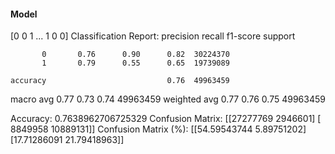 #### Model
[0 0 1 ... 1 0 0]
Classification Report:
              precision    recall  f1-score   support

           0       0.76      0.90      0.82  30224370
           1       0.79      0.55      0.65  19739089

    accuracy                           0.76  49963459
   macro avg       0.77      0.73      0.74  49963459
weighted avg       0.77      0.76      0.75  49963459

Accuracy: 0.7638962706725329
Confusion Matrix:
[[27277769  2946601]
 [ 8849958 10889131]]
Confusion Matrix (%):
[[54.59543744  5.89751202]
 [17.71286091 21.79418963]]
